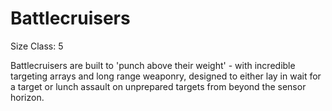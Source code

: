 ---
---

# Battlecruisers

Size Class: 5

Battlecruisers are built to 'punch above their weight' - with incredible targeting arrays and long range weaponry, designed to either lay in wait for a target or lunch assault on unprepared targets from beyond the sensor horizon.